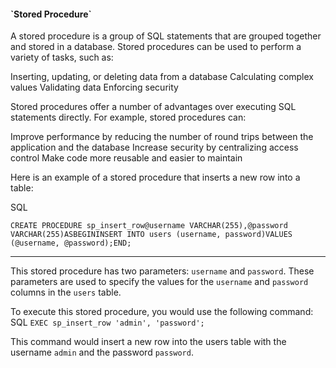 <h4>`Stored Procedure`</h4>

A stored procedure is a group of SQL statements that are grouped together and stored in a database. Stored procedures can be used to perform a variety of tasks, such as:

Inserting, updating, or deleting data from a database
Calculating complex values
Validating data
Enforcing security

Stored procedures offer a number of advantages over executing SQL statements directly. For example, stored procedures can:

Improve performance by reducing the number of round trips between the application and the database
Increase security by centralizing access control
Make code more reusable and easier to maintain

Here is an example of a stored procedure that inserts a new row into a table:

SQL

`CREATE PROCEDURE sp_insert_row@username VARCHAR(255),@password VARCHAR(255)ASBEGININSERT INTO users (username, password)VALUES (@username, @password);END;`

---
This stored procedure has two parameters: `username` and `password`. These parameters are used to specify the values for the `username` and `password` columns in the `users` table.

To execute this stored procedure, you would use the following command:
SQL
`EXEC sp_insert_row 'admin', 'password';`

This command would insert a new row into the users table with the username `admin` and the password `password`.
